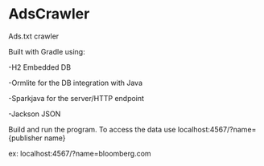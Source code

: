 # AdsCrawler
Ads.txt crawler

Built with Gradle using:

-H2 Embedded DB

-Ormlite for the DB integration with Java

-Sparkjava for the server/HTTP endpoint

-Jackson JSON


Build and run the program. To access the data use localhost:4567/?name={publisher name} 

ex: localhost:4567/?name=bloomberg.com
